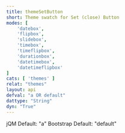 ```yaml
---
title: themeSetButton
short: Theme swatch for Set (close) Button
modes: [
	'datebox',
	'flipbox',
	'slidebox',
	'timebox',
	'timeflipbox',
	'durationbox',
	'datetimebox',
	'datetimeflipbox'
]
cats: [ 'themes' ]
relat: "themes"
layout: api
defval: "a OR default"
dattype: "String"
dyn: "True"
---
```


jQM Default: "a"
Bootstrap Default: "default"